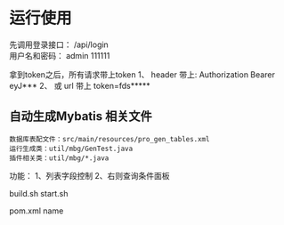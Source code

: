 # 运行使用
  先调用登录接口： /api/login   
  用户名和密码： admin 111111
  
  拿到token之后，所有请求带上token
  1、 header 带上: Authorization Bearer eyJ***
  2、 或 url 带上 token=fds*****
	
	
## 自动生成Mybatis 相关文件
	数据库表配文件：src/main/resources/pro_gen_tables.xml
	运行生成类：util/mbg/GenTest.java 
	插件相关类：util/mbg/*.java
	
		
功能：
1、列表字段控制
2、右则查询条件面板
	
	
	
build.sh 
start.sh
	
pom.xml name


	